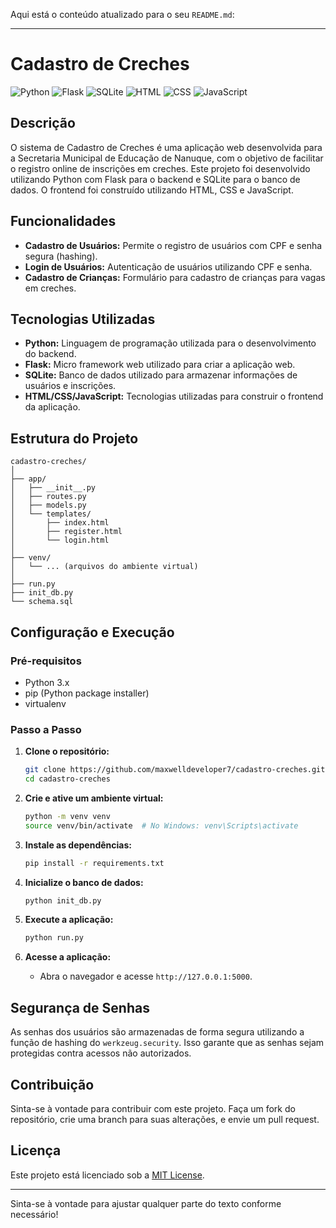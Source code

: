 Aqui está o conteúdo atualizado para o seu `README.md`:

---

# Cadastro de Creches

![Python](https://img.shields.io/badge/Python-3.x-blue.svg)
![Flask](https://img.shields.io/badge/Flask-2.0.1-green.svg)
![SQLite](https://img.shields.io/badge/SQLite-3.35.5-orange.svg)
![HTML](https://img.shields.io/badge/HTML-5-red.svg)
![CSS](https://img.shields.io/badge/CSS-3-blue.svg)
![JavaScript](https://img.shields.io/badge/JavaScript-ES6-yellow.svg)

## Descrição

O sistema de Cadastro de Creches é uma aplicação web desenvolvida para a Secretaria Municipal de Educação de Nanuque, com o objetivo de facilitar o registro online de inscrições em creches. Este projeto foi desenvolvido utilizando Python com Flask para o backend e SQLite para o banco de dados. O frontend foi construído utilizando HTML, CSS e JavaScript.

## Funcionalidades

- **Cadastro de Usuários:** Permite o registro de usuários com CPF e senha segura (hashing).
- **Login de Usuários:** Autenticação de usuários utilizando CPF e senha.
- **Cadastro de Crianças:** Formulário para cadastro de crianças para vagas em creches.

## Tecnologias Utilizadas

- **Python:** Linguagem de programação utilizada para o desenvolvimento do backend.
- **Flask:** Micro framework web utilizado para criar a aplicação web.
- **SQLite:** Banco de dados utilizado para armazenar informações de usuários e inscrições.
- **HTML/CSS/JavaScript:** Tecnologias utilizadas para construir o frontend da aplicação.

## Estrutura do Projeto

```plaintext
cadastro-creches/
│
├── app/
│   ├── __init__.py
│   ├── routes.py
│   ├── models.py
│   └── templates/
│       ├── index.html
│       ├── register.html
│       └── login.html
│
├── venv/
│   └── ... (arquivos do ambiente virtual)
│
├── run.py
├── init_db.py
└── schema.sql
```

## Configuração e Execução

### Pré-requisitos

- Python 3.x
- pip (Python package installer)
- virtualenv

### Passo a Passo

1. **Clone o repositório:**
   ```bash
   git clone https://github.com/maxwelldeveloper7/cadastro-creches.git
   cd cadastro-creches
   ```

2. **Crie e ative um ambiente virtual:**
   ```bash
   python -m venv venv
   source venv/bin/activate  # No Windows: venv\Scripts\activate
   ```

3. **Instale as dependências:**
   ```bash
   pip install -r requirements.txt
   ```

4. **Inicialize o banco de dados:**
   ```bash
   python init_db.py
   ```

5. **Execute a aplicação:**
   ```bash
   python run.py
   ```

6. **Acesse a aplicação:**
   - Abra o navegador e acesse `http://127.0.0.1:5000`.

## Segurança de Senhas

As senhas dos usuários são armazenadas de forma segura utilizando a função de hashing do `werkzeug.security`. Isso garante que as senhas sejam protegidas contra acessos não autorizados.

## Contribuição

Sinta-se à vontade para contribuir com este projeto. Faça um fork do repositório, crie uma branch para suas alterações, e envie um pull request.

## Licença

Este projeto está licenciado sob a [MIT License](LICENSE).

---

Sinta-se à vontade para ajustar qualquer parte do texto conforme necessário!